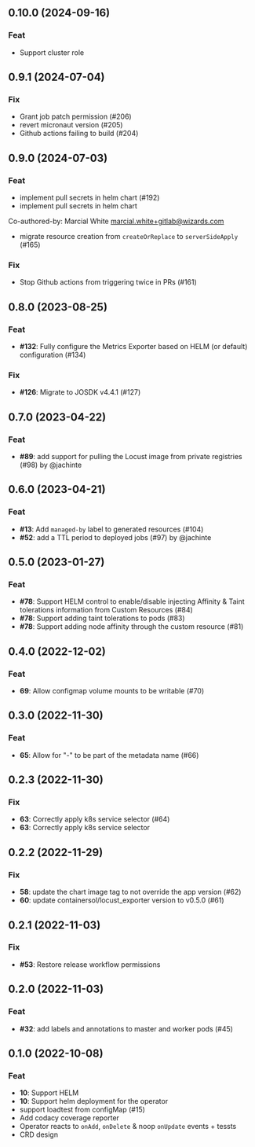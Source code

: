 ## 0.10.0 (2024-09-16)

### Feat

- Support cluster role

## 0.9.1 (2024-07-04)

### Fix

- Grant job patch permission (#206)
- revert micronaut version (#205)
- Github actions failing to build (#204)

## 0.9.0 (2024-07-03)

### Feat

- implement pull secrets in helm chart  (#192)
- implement pull secrets in helm chart

Co-authored-by: Marcial White <marcial.white+gitlab@wizards.com>
- migrate resource creation from `createOrReplace` to `serverSideApply` (#165)

### Fix

- Stop Github actions from triggering twice in PRs (#161)

## 0.8.0 (2023-08-25)

### Feat

- **#132**: Fully configure the Metrics Exporter based on HELM (or default) configuration (#134)

### Fix

- **#126**: Migrate to JOSDK v4.4.1 (#127)

## 0.7.0 (2023-04-22)

### Feat

- **#89**: add support for pulling the Locust image from private registries (#98) by @jachinte

## 0.6.0 (2023-04-21)

### Feat

- **#13**: Add `managed-by` label to generated resources (#104)
- **#52**: add a TTL period to deployed jobs (#97) by @jachinte

## 0.5.0 (2023-01-27)

### Feat

- **#78**: Support HELM control to enable/disable injecting Affinity & Taint tolerations information from Custom Resources (#84)
- **#78**: Support adding taint tolerations to pods (#83)
- **#78**: Support adding node affinity through the custom resource (#81)

## 0.4.0 (2022-12-02)

### Feat

- **69**: Allow configmap volume mounts to be writable (#70)

## 0.3.0 (2022-11-30)

### Feat

- **65**: Allow for "-" to be part of the metadata name (#66)

## 0.2.3 (2022-11-30)

### Fix

- **63**: Correctly apply k8s service selector (#64)
- **63**: Correctly apply k8s service selector

## 0.2.2 (2022-11-29)

### Fix

- **58**: update the chart image tag to not override the app version (#62)
- **60**: update containersol/locust_exporter version to v0.5.0 (#61)

## 0.2.1 (2022-11-03)

### Fix

- **#53**: Restore release workflow permissions

## 0.2.0 (2022-11-03)

### Feat

- **#32**: add labels and annotations to master and worker pods (#45)

## 0.1.0 (2022-10-08)

### Feat

- **10**: Support HELM
- **10**: Support helm deployment for the operator
- support loadtest from configMap  (#15)
- Add codacy coverage reporter
- Operator reacts to `onAdd`, `onDelete` & noop `onUpdate` events + tessts
- CRD design
